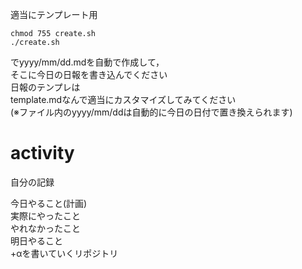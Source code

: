 適当にテンプレート用
```
chmod 755 create.sh
./create.sh
```
でyyyy/mm/dd.mdを自動で作成して，  
そこに今日の日報を書き込んでください  
日報のテンプレは  
template.mdなんで適当にカスタマイズしてみてください  
(※ファイル内のyyyy/mm/ddは自動的に今日の日付で置き換えられます)  
  
# activity  
自分の記録  
  
今日やること(計画)  
実際にやったこと  
やれなかったこと  
明日やること  
+αを書いていくリポジトリ  
